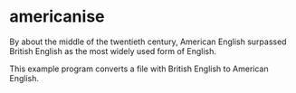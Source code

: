 # americanise

By about the middle of the twentieth century, American English surpassed 
British English as the most widely used form of English.

This example program converts a file with British English to American
English.


